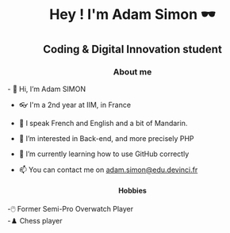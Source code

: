 <h1 align="center"> Hey ! I'm Adam Simon 🕶️ </h1>
<h2 align="center"> Coding & Digital Innovation student </h2>


<h3 align="center"> About me </h3>
- 👋 Hi, I’m Adam SIMON

- 👓 I'm a 2nd year at IIM, in France

- 🚩 I speak French and English and a bit of Mandarin.

- 👀 I’m interested in Back-end, and more precisely PHP

- 🌱 I’m currently learning how to use GitHub correctly

- 📫 You can contact me on adam.simon@edu.devinci.fr

<h4 align="center"> Hobbies </h4>
-🖱️ Former Semi-Pro Overwatch Player
<br>
-♟️ Chess player 



<!---
MortyOW/MortyOW is a ✨ special ✨ repository because its `README.md` (this file) appears on your GitHub profile.
You can click the Preview link to take a look at your changes.
--->
